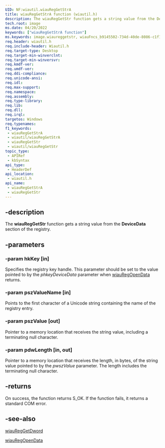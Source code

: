 ```yaml
---
UID: NF:wiautil.wiauRegGetStrA
title: wiauRegGetStrA function (wiautil.h)
description: The wiauRegGetStr function gets a string value from the DeviceData section of the registry.
tech.root: image
ms.date: 04/20/2022
keywords: ["wiauRegGetStrA function"]
ms.keywords: image.wiaureggetstr, wiauFncs_b9145502-734d-40de-8086-c1f193966269.xml, wiauRegGetStr, wiauRegGetStr function [Imaging Devices], wiauRegGetStrA, wiauRegGetStrW, wiautil/wiauRegGetStr
req.header: wiautil.h
req.include-header: Wiautil.h
req.target-type: Desktop
req.target-min-winverclnt: 
req.target-min-winversvr: 
req.kmdf-ver: 
req.umdf-ver: 
req.ddi-compliance: 
req.unicode-ansi: 
req.idl: 
req.max-support: 
req.namespace: 
req.assembly: 
req.type-library: 
req.lib: 
req.dll: 
req.irql: 
targetos: Windows
req.typenames: 
f1_keywords:
 - wiauRegGetStrA
 - wiautil/wiauRegGetStrA
 - wiauRegGetStr
 - wiautil/wiauRegGetStr
topic_type:
 - APIRef
 - kbSyntax
api_type:
 - HeaderDef
api_location:
 - wiautil.h
api_name:
 - wiauRegGetStrA
 - wiauRegGetStr
---
```


## -description

The **wiauRegGetStr** function gets a string value from the **DeviceData** section of the registry.

## -parameters

### -param hkKey [in]

Specifies the registry key handle. This parameter should be set to the value pointed to by the *phkeyDeviceData* parameter when [wiauRegOpenData](./nf-wiautil-wiauregopendataw.md) returns.

### -param pszValueName [in]

Points to the first character of a Unicode string containing the name of the registry entry.

### -param pszValue [out]

Pointer to a memory location that receives the string value, including a terminating null character.

### -param pdwLength [in, out]

Pointer to a memory location that receives the length, in bytes, of the string value pointed to by the *pwszValue* parameter. The length includes the terminating null character.

## -returns

On success, the function returns S_OK. If the function fails, it returns a standard COM error.

## -see-also

[wiauRegGetDword](./nf-wiautil-wiaureggetdwordw.md)

[wiauRegOpenData](./nf-wiautil-wiauregopendataw.md)